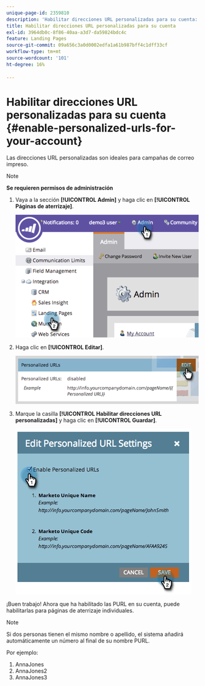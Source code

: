 ```yaml
---
unique-page-id: 2359810
description: 'Habilitar direcciones URL personalizadas para su cuenta: documentos de Marketo, documentación del producto'
title: Habilitar direcciones URL personalizadas para su cuenta
exl-id: 3964db0c-8f86-40aa-a3d7-da59824bdc4c
feature: Landing Pages
source-git-commit: 09a656c3a0d0002edfa1a61b987bff4c1dff33cf
workflow-type: tm+mt
source-wordcount: '101'
ht-degree: 16%

---
```


# Habilitar direcciones URL personalizadas para su cuenta {#enable-personalized-urls-for-your-account}

Las direcciones URL personalizadas son ideales para campañas de correo impreso.

>[!NOTE]
>
>**Se requieren permisos de administración**

1. Vaya a la sección **[!UICONTROL Admin]** y haga clic en **[!UICONTROL Páginas de aterrizaje]**.

   ![](assets/image2014-9-18-13-3a29-3a49.png)

1. Haga clic en **[!UICONTROL Editar]**.

   ![](assets/image2014-9-18-13-3a29-3a58.png)

1. Marque la casilla **[!UICONTROL Habilitar direcciones URL personalizadas]** y haga clic en **[!UICONTROL Guardar]**.

   ![](assets/image2014-9-18-13-3a30-3a6.png)

¡Buen trabajo! Ahora que ha habilitado las PURL en su cuenta, puede habilitarlas para páginas de aterrizaje individuales.

>[!NOTE]
>
>Si dos personas tienen el mismo nombre o apellido, el sistema añadirá automáticamente un número al final de su nombre PURL.
>
>Por ejemplo:
>
>1. AnnaJones
>1. AnnaJones2
>1. AnnaJones3
